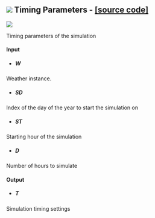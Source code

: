 ## ![](https://github.com/Eddy3D-Dev/Eddy3D/tree/dev/Documentation/Images/Icons/Timing_Parameters.png) Timing Parameters - [[source code]](https://github.com/Eddy3D-Dev/Eddy3D/tree/dev/Timing%20Parameters.cs)

![](https://github.com/Eddy3D-Dev/Eddy3D/tree/dev/Documentation/Images/Components/Timing_Parameters.png)

Timing parameters of the simulation

#### Input
* ##### W 
Weather instance.
* ##### SD 
Index of the day of the year to start the simulation on
* ##### ST 
Starting hour of the simulation
* ##### D 
Number of hours to simulate

#### Output
* ##### T
Simulation timing settings